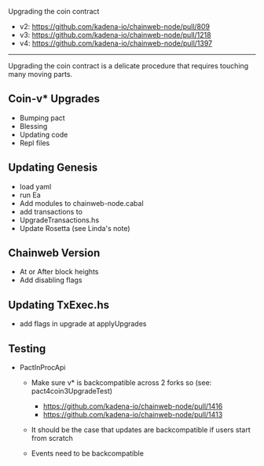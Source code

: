 Upgrading the coin contract

- v2: https://github.com/kadena-io/chainweb-node/pull/809
- v3: https://github.com/kadena-io/chainweb-node/pull/1218
- v4: https://github.com/kadena-io/chainweb-node/pull/1397

---

Upgrading the coin contract is a delicate procedure that requires touching many moving parts.

## Coin-v* Upgrades

- Bumping pact
- Blessing
- Updating code
- Repl files

## Updating Genesis

- load yaml
- run Ea
- Add modules to chainweb-node.cabal
- add transactions to
- UpgradeTransactions.hs
- Update Rosetta (see Linda's note)

## Chainweb Version

- At or After block heights
- Add disabling flags

## Updating TxExec.hs

- add flags in upgrade at applyUpgrades

## Testing

- PactInProcApi
  - Make sure v* is backcompatible across 2 forks so (see: pact4coin3UpgradeTest)
    - https://github.com/kadena-io/chainweb-node/pull/1416
    - https://github.com/kadena-io/chainweb-node/pull/1413

  - It should be the case that updates are backcompatible if users start from scratch
  - Events need to be backcompatible
